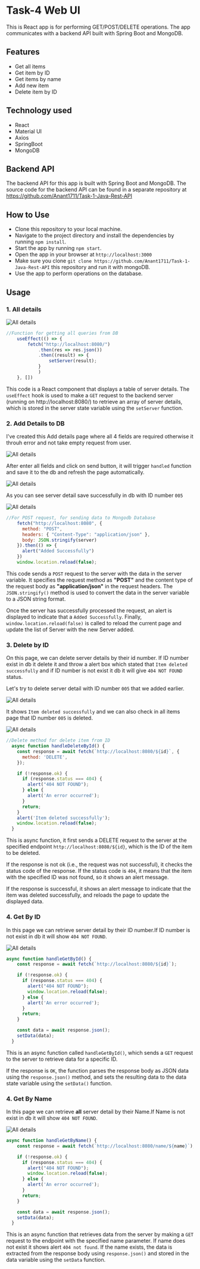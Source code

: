 # Task-4 Web UI

This is React app is for performing GET/POST/DELETE operations. The app communicates with a backend API built with Spring Boot and MongoDB.

## Features
- Get all items
- Get item by ID
- Get items by name
- Add new item
- Delete item by ID

## Technology used
- React
- Material UI
- Axios
- SpringBoot
- MongoDB

## Backend API
The backend API for this app is built with Spring Boot and MongoDB. The source code for the backend API can be found in a separate repository at https://github.com/Anant1711/Task-1-Java-Rest-API

## How to Use
- Clone this repository to your local machine.
- Navigate to the project directory and install the dependencies by running `npm install`.
- Start the app by running `npm start`.
- Open the app in your browser at `http://localhost:3000`
- Make sure you clone `git clone https://github.com/Anant1711/Task-1-Java-Rest-API` this repository and run it with mongoDB. 
- Use the app to perform operations on the database.

## Usage

<h3>1. All details</h3>

<img src="/Screenshots/alldetail.jpg" alt="All details"/>

```js
//Function for getting all queries from DB
    useEffect(() => {
        fetch("http://localhost:8080/")
            .then(res => res.json())
            .then((result) => {
                setServer(result);
            }
            )
    }, [])
```

This code is a React component that displays a table of server details. The `useEffect` hook is used to make a `GET` request to the backend server (running on http://localhost:8080/) to retrieve an array of server details, which is stored in the server state variable using the `setServer` function.

<h3>2. Add Details to DB</h3>

I've created this Add details page where all 4 fields are required otherwise it throuh error and not take empty request from user. 

<img src="/Screenshots/add1.jpg" alt="All details"/>

After enter all fields and click on send button, it will trigger `handled` function and save it to the db and refresh the page automatically.

<img src="/Screenshots/addS.jpg" alt="All details"/>

As you can see server detail save successfully in db with ID number `005`

<img src="/Screenshots/add3.jpg" alt="All details"/>

```js
//For POST request, for sending data to Mongodb Database
    fetch("http://localhost:8080", {
      method: "POST",
      headers: { "Content-Type": "application/json" },
      body: JSON.stringify(server)
    }).then(() => {
      alert("Added Successfully")
    })
    window.location.reload(false);
```

This code sends a `POST` request to the server with the data in the server variable. It specifies the request method as **"POST"** and the content type of the request body as **"application/json"** in the request headers. The `JSON.stringify()` method is used to convert the data in the server variable to a JSON string format.

Once the server has successfully processed the request, an alert is displayed to indicate that a `Added Successfully`. Finally, `window.location.reload(false)` is called to reload the current page and update the list of Server with the new Server added.

<h3>3. Delete by ID</h3>

On this page, we can delete server details by their id number. If ID number exist in db it delete it and throw a alert box which stated that `Item deleted successfully` and if ID number is not exist it db it will give `404 NOT FOUND` status.

Let's try to delete server detail with ID number `005` that we added earlier.

<img src="/Screenshots/delete1.jpg" alt="All details"/>

It shows `Item deleted successfully` and we can also check in all items page that ID number `005` is deleted.

<img src="/Screenshots/delete2.jpg" alt="All details"/>

```js
//Delete method for delete item from ID
  async function handleDeleteById() {
    const response = await fetch(`http://localhost:8080/${id}`, {
      method: 'DELETE',
    });

    if (!response.ok) {
      if (response.status === 404) {
        alert("404 NOT FOUND");
      } else {
        alert('An error occurred');
      }
      return;
    }
    alert('Item deleted successfully');
    window.location.reload(false);
  }
```

This is async function, it first sends a DELETE request to the server at the specified endpoint `http://localhost:8080/${id}`, which is the ID of the item to be deleted.

If the response is not ok (i.e., the request was not successful), it checks the status code of the response. If the status code is `404`, it means that the item with the specified ID was not found, so it shows an alert message.

If the response is successful, it shows an alert message to indicate that the item was deleted successfully, and reloads the page to update the displayed data.

<h3>4. Get By ID</h3>

In this page we can retrieve server detail by their ID number.If ID number is not exist in db it will show `404 NOT FOUND`.

<img src="/Screenshots/gid.jpg" alt="All details"/>

```js
async function handleGetById() {
    const response = await fetch(`http://localhost:8080/${id}`);

    if (!response.ok) {
      if (response.status === 404) {
        alert("404 NOT FOUND");
        window.location.reload(false);
      } else {
        alert('An error occurred');
      }
      return;
    }

    const data = await response.json();
    setData(data);
  }
```
This is an async function called `handleGetById()`, which sends a `GET` request to the server to retrieve data for a specific ID. 

If the response is `OK`, the function parses the response body as JSON data using the `response.json()` method, and sets the resulting data to the data state variable using the `setData()` function.

<h3>4. Get By Name</h3>

In this page we can retrieve **all** server detail by their Name.If Name is not exist in db it will show `404 NOT FOUND`.

<img src="/Screenshots/gnm.jpg" alt="All details"/>

```js
async function handleGetByName() {
    const response = await fetch(`http://localhost:8080/name/${name}`);

    if (!response.ok) {
      if (response.status === 404) {
        alert("404 NOT FOUND");
        window.location.reload(false);
      } else {
        alert('An error occurred');
      }
      return;
    }

    const data = await response.json();
    setData(data);
  }
```

This is an async function that retrieves data from the server by making a `GET` request to the endpoint with the specified name parameter. If name does not exist it shows alert `404 not found`. If the name exists, the data is extracted from the response body using `response.json()` and stored in the data variable using the `setData` function.